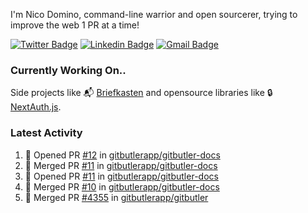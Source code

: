 
I'm Nico Domino, command-line warrior and open sourcerer, trying to improve the web 1 PR at a time!

[![Twitter Badge](https://img.shields.io/badge/-@ndom91-1ca0f1?style=flat-square&labelColor=1ca0f1&logo=twitter&logoColor=white&link=https://twitter.com/ndom91)](https://twitter.com/ndom91) [![Linkedin Badge](https://img.shields.io/badge/-ndom91-blue?style=flat-square&logo=Linkedin&logoColor=white&link=https://www.linkedin.com/in/ndom91/)](https://www.linkedin.com/in/ndom91/) [![Gmail Badge](https://img.shields.io/badge/-yo@ndo.dev-c14438?style=flat-square&logo=mail.ru&logoColor=white&link=mailto:yo@ndo.dev)](mailto:yo@ndo.dev)

### Currently Working On..

Side projects like 📬 [Briefkasten](https://briefkastenhq.com) and opensource libraries like 🔒 [NextAuth.js](https://github.com/nextauthjs/next-auth).

<!--START_SECTION_PROFILE_VIEWS:readme-info-->
<!--END_SECTION_PROFILE_VIEWS:readme-info-->

<!--START_SECTION_DAILY_COMMIT:readme-info-->
<!--END_SECTION_DAILY_COMMIT:readme-info-->

<!--START_SECTION_WEEKLY_COMMIT:readme-info-->
<!--END_SECTION_WEEKLY_COMMIT:readme-info-->

### Latest Activity

<!--START_SECTION:activity-->
1. 💪 Opened PR [#12](https://github.com/gitbutlerapp/gitbutler-docs/pull/12) in [gitbutlerapp/gitbutler-docs](https://github.com/gitbutlerapp/gitbutler-docs)
2. 🎉 Merged PR [#11](https://github.com/gitbutlerapp/gitbutler-docs/pull/11) in [gitbutlerapp/gitbutler-docs](https://github.com/gitbutlerapp/gitbutler-docs)
3. 💪 Opened PR [#11](https://github.com/gitbutlerapp/gitbutler-docs/pull/11) in [gitbutlerapp/gitbutler-docs](https://github.com/gitbutlerapp/gitbutler-docs)
4. 🎉 Merged PR [#10](https://github.com/gitbutlerapp/gitbutler-docs/pull/10) in [gitbutlerapp/gitbutler-docs](https://github.com/gitbutlerapp/gitbutler-docs)
5. 🎉 Merged PR [#4355](https://github.com/gitbutlerapp/gitbutler/pull/4355) in [gitbutlerapp/gitbutler](https://github.com/gitbutlerapp/gitbutler)
<!--END_SECTION:activity-->
